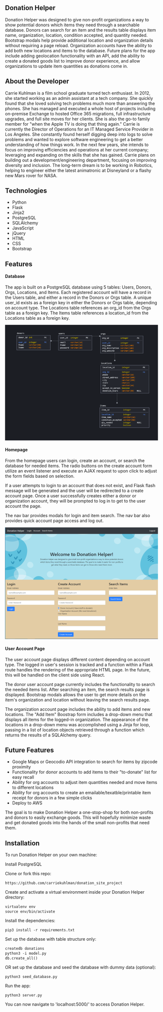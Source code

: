 ## Donation Helper
Donation Helper was designed to give non-profit organizations a way to show potential donors which items they need through a searchable database.  Donors can search for an item and the results table displays item name, organization, location, condition accepted, and quantity needed. Bootstrap modals help provide additional location and organization details without requiring a page reload. Organization accounts have the ability to add both new locations and items to the database. Future plans for the app include adding geolocation functionality with an API, add the ability to create a donated goods list to improve donor experience, and allow organizations to update item quantities as donations come in.

## About the Developer
Carrie Kuhlman is a film school graduate turned tech enthusiast. In 2012, she started working as an admin assistant at a tech company. She quickly found that she loved solving tech problems much more than answering the phones. She has managed and executed a whole host of projects including on-premise Exchange to hosted Office 365 migrations, full  infrastructure upgrades, and full site moves for her clients. She is also the go-to family member for "when the Apple TV is doing that thing again." Carrie is currently the Director of Operations for an IT Managed Service Provider in Los Angeles. She constantly found herself digging deep into logs to solve problems and wanted to explore software engineering to get a better understanding of how things work. In the next few years, she intends to focus on improving efficiencies and operations at her current company; leveraging and expanding on the skills that she has gained. Carrie plans on building out a development/engineering department, focusing on improving diversity and inclusion. The long-term dream is to be working in Robotics, helping to engineer either the latest animatronic at Disneyland or a flashy new Mars rover for NASA.

## Technologies
* Python
* Flask
* Jinja2
* PostgreSQL
* SQLAlchemy
* JavaScript
* jQuery
* HTML
* CSS
* Bootstrap

## Features

#### Database

The app is built on a PostgreSQL database using 5 tables: Users, Donors, Orgs, Locations, and Items. Each registered account will have a record in the Users table, and either a record in the Donors or Orgs table. A unique user_id exists as a foreign key in either the Donors or Orgs table, depending on account type. The Locations table references an org_id from the Orgs table as a foreign key. The Items table references a location_id from the Locations table as a foreign key.

![alt text](https://github.com/carriekuhlman/donation_site_project/blob/main/static/img/data_model.png "Donation Helper Data Model")

#### Homepage

From the homepage users can login, create an account, or search the database for needed items. The radio buttons on the create account form utilize an event listener and execute an AJAX request to upon click to adjust the form fields based on selection. 

If a user attempts to login to an account that does not exist, and Flask flash message will be generated and the user will be redirected to a create account page. Once a user successfully creates either a donor or organization account, they will be prompted to log in to get to the user account the page. 

The nav bar provides modals for login and item search. The nav bar also provides quick account page access and log out.

![alt text](https://github.com/carriekuhlman/donation_site_project/blob/main/static/img/homepage.png "Donation Helper Homepage")

#### User Account Page

The user account page displays different content depending on account type. The logged in user's session is tracked and a function within a Flask route handles the rendering of the appropriate HTML page. In the future, this will be handled on the client side using React. 

The donor user account page currently includes the functionality to search the needed items list. After searching an item, the search results page is displayed. Bootstrap modals allows the user to get more details on the item's organization and location without leaving the search results page. 

The organization account page includes the ability to add items and new locations. The "Add Item" Boostrap form includes a drop-down menu that displays all items for the logged-in organization. The appearance of the locations in a drop-down menu was accomplished using a Jinja for loop, passing in a list of location objects retrieved through a function which returns the results of a SQLAlchemy query.

## Future Features

* Google Maps or Geocodio API integration to search for items by zipcode proximity
* Functionality for donor accounts to add items to their "to-donate" list for easy recall
* Ability for org accounts to adjust item quantities needed and move items to different locations
* Ability for org accounts to create an emailable/texatble/printable item receipt for donors in a few simple clicks
* Deploy to AWS

The goal is to make Donation Helper a one-stop-shop for both non-profits and donors to easily exchange goods. This will hopefully minimize waste and get donated goods into the hands of the small non-profits that need them.

## Installation
To run Donation Helper on your own machine:

Install PostgreSQL

Clone or fork this repo:
```
https://github.com/carriekuhlman/donation_site_project
```
Create and activate a virtual environment inside your Donation Helper directory:
```
virtualenv env
source env/bin/activate
```

Install the dependencies:
```
pip3 install -r requirements.txt
```
Set up the database with table structure only:

```
createdb donations
python3 -i model.py
db.create_all()
```

OR set up the database and seed the database with dummy data (optional):

```
python3 seed_database.py
```

Run the app:

```
python3 server.py
```

You can now navigate to 'localhost:5000/' to access Donation Helper.
